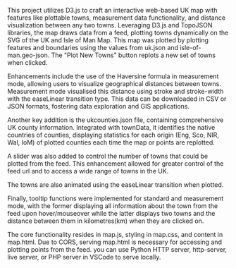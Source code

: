 This project utilizes D3.js to craft an interactive web-based UK map with features like plottable towns, measurement data functionality, and distance visualization between any two towns. Leveraging D3.js and TopoJSON libraries, the map draws data from a feed, plotting towns dynamically on the SVG of the UK and Isle of Man Map. This map was plotted by plotting features and boundaries using the values from uk.json and isle-of-man.geo-json. The "Plot New Towns" button replots a new set of towns when clicked. 

Enhancements include the use of the Haversine formula in measurement mode, allowing users to visualize geographical distances between towns. Measurement mode visualised this distance using stroke and stroke-width with the easeLinear transition type. This data can be downloaded in CSV or JSON formats, fostering data exploration and GIS applications.

Another key addition is the ukcounties.json file, containing comprehensive UK county information. Integrated with townData, it identifies the native countries of counties, displaying statistics for each origin (Eng, Sco, NIR, Wal, IoM) of plotted counties each time the map or points are replotted.

A slider was also added to control the number of towns that could be plotted from the feed. This enhancement allowed for greater control of the feed url and to access a wide range of towns in the UK. 

The towns are also animated using the easeLinear transition when plotted. 

Finally, tooltip functions were implemented for standard and measurement mode, with the former displaying all information about the town from the feed upon hover/mouseover while the latter displays two towns and the distance between them in kilometres(km) when they are clicked on.

The core functionality resides in map.js, styling in map.css, and content in map.html. Due to CORS, serving map.html is necessary for accessing and plotting points from the feed. you can use Python HTTP server, http-server, live server, or PHP server in VSCode to serve locally.
